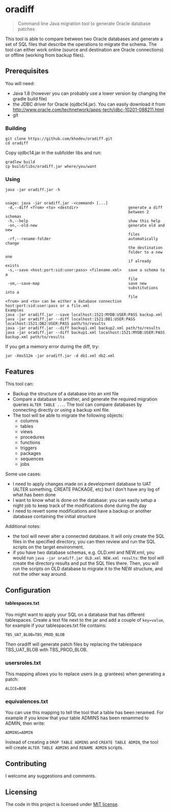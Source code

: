 # oradiff
> Command line Java migration tool to generate Oracle database patches

This tool is able to compare between two Oracle databases and generate a set of SQL files that describe the
operations to migrate the schema. The tool can either work online (source and destination are Oracle connections) or
offline (working from backup files).

## Prerequisites

You will need:
- Java 1.8 (however you can probably use a lower version by changing the gradle build file) 
- the JDBC driver for Oracle (ojdbc14.jar). You can easily download it from http://www.oracle.com/technetwork/apps-tech/jdbc-10201-088211.html
- git

### Building

```shell
git clone https://github.com/khodev/oradiff.git
cd oradiff
```
Copy ojdbc14.jar in the subfolder libs and run:


```shell
gradlew build
cp build/libs/oradiff.jar where/you/want
```

### Using

```shell
java -jar oradiff.jar -h


usage: java -jar oradiff.jar -<command> [...]
 -d,--diff <from> <to> <destdir>                      generate a diff
                                                      between 2 schemas
 -h,--help                                            show this help
 -on,--old-new                                        generate old and new
                                                      files
 -rf,--rename-folder                                  automatically change
                                                      the destination
                                                      folder to a new one
                                                      if already exists
 -s,--save <host:port:sid:user:pass> <filename.xml>   save a schema to a
                                                      file
 -sm,--save-map                                       save new
                                                      substitutions into a
                                                      file
<from> and <to> can be either a database connection host:port:sid:user:pass or a file.xml
Examples
java -jar oradiff.jar --save localhost:1521:MYDB:USER:PASS backup.xml
java -jar oradiff.jar --diff localhost:1521:DB1:USER:PASS localhost:1521:DB2:USER:PASS path/to/results
java -jar oradiff.jar --diff backup1.xml backup2.xml path/to/results
java -jar oradiff.jar --diff backup1.xml localhost:1521:MYDB:USER:PASS backup.xml path/to/results
```
If you get a memory error during the diff, try:
```shell
jar -Xms512m -jar oradiff.jar -d db1.xml db2.xml
```

## Features

This tool can:
* Backup the structure of a database into an xml file 
* Compare a database to another, and generate the required migration queries `ALTER TABLE ...`. The tool can compare databases by connecting directly or using a backup xml file.
* The tool will be able to migrate the following objects:
    - columns
    - tables
    - views
    - procedures
    - functions
    - triggers
    - packages
    - sequences
    - jobs

Some use cases:
* I need to apply changes made on a development database to UAT (ALTER something, CREATE PACKAGE, etc) but I don't have any log of what has been done
* I want to know what is done on the database: you can easily setup a night job to keep track of the modifications done during the day  
* I need to revert some modifications and have a backup or another database  containing the initial structure

Additional notes:
- the tool will never alter a connected database. It will only create the SQL files in
 the specified directory, you can then review and run the SQL scripts on the target environment.
- if you have two database schemas, e.g. OLD.xml and NEW.xml, you would 
run `java -jar oradiff.jar OLD.xml NEW.xml results`: the tool will create the directory
 results and put the SQL files there. Then, you will run the scripts on OLD database
  to migrate it to the NEW structure, and not the other way around.

## Configuration

#### tablespaces.txt

You might want to apply your SQL on a database that has different tablespaces. 
Create a text file next to the jar and add a couple of `key=value`, for example if your
tablespaces.txt file contains:
```
TBS_UAT_BLOB=TBS_PROD_BLOB
```

Then oradiff will generate patch files by replacing the tablespace TBS_UAT_BLOB with TBS_PROD_BLOB.

### usersroles.txt ###

This mapping allows you to replace users (e.g. grantees) when generating a patch:
```
ALICE=BOB
```

### equivalences.txt ###

You can use this mapping to tell the tool that a table has been renamed.
For example if you know that your table ADMINS has been renammed to ADMIN, then write:
```
ADMINS=ADMIN
```
Instead of creating a `DROP TABLE ADMINS` and `CREATE TABLE ADMIN`, the tool will create `ALTER TABLE ADMINS` and `RENAME ADMIN` scripts.

## Contributing

I welcome any suggestions and comments.  

## Licensing

The code in this project is licensed under [MIT license](./LICENSE).

